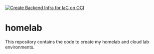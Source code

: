 [![Create Backend Infra for IaC on OCI](https://github.com/fsavoia/homelab/actions/workflows/infra_backend.yml/badge.svg)](https://github.com/fsavoia/homelab/actions/workflows/infra_backend.yml)

# homelab

This repository contains the code to create my homelab and cloud lab environments.